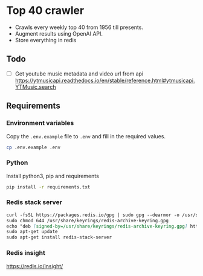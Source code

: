 # Top 40 crawler

- Crawls every weekly top 40 from 1956 till presents.
- Augment results using OpenAI API.
- Store everything in redis

## Todo

- [ ] Get youtube music metadata and video url from
  api https://ytmusicapi.readthedocs.io/en/stable/reference.html#ytmusicapi.YTMusic.search

## Requirements

### Environment variables

Copy the `.env.example` file to `.env` and fill in the required values.

```bash
cp .env.example .env
```

### Python

Install python3, pip and requirements

```bash
pip install -r requirements.txt
```

### Redis stack server

```markdown
curl -fsSL https://packages.redis.io/gpg | sudo gpg --dearmor -o /usr/share/keyrings/redis-archive-keyring.gpg
sudo chmod 644 /usr/share/keyrings/redis-archive-keyring.gpg
echo "deb [signed-by=/usr/share/keyrings/redis-archive-keyring.gpg] https://packages.redis.io/deb $(lsb_release -cs) main" | sudo tee /etc/apt/sources.list.d/redis.list
sudo apt-get update
sudo apt-get install redis-stack-server
```

### Redis insight

https://redis.io/insight/